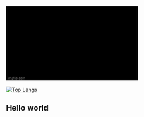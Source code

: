 ![Bannière Animée](./assets/background/github-fnd.gif)

[![Top Langs](https://github-readme-stats.vercel.app/api/top-langs/?username=Sjossa)](https://github.com/anuraghazra/github-readme-stats)
## Hello world
